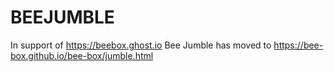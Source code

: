 ﻿# BEEJUMBLE

In support of https://beebox.ghost.io
Bee Jumble has moved to https://bee-box.github.io/bee-box/jumble.html 
